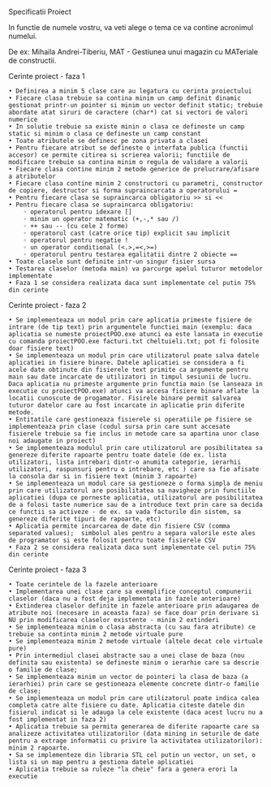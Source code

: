 Specificatii Proiect

In functie de numele vostru, va veti alege o tema ce va contine acronimul numelui.

De ex: Mihaila Andrei-Tiberiu, MAT - Gestiunea unui magazin cu MATeriale de constructii. 

Cerinte proiect - faza 1

    • Definirea a minim 5 clase care au legatura cu cerinta proiectului
    • Fiecare clasa trebuie sa contina minim un camp definit dinamic gestionat printr-un pointer si minim un vector definit static; trebuie abordate atat siruri de caractere (char*) cat si vectori de valori numerice
    • In solutie trebuie sa existe minin o clasa ce defineste un camp static si minim o clasa ce defineste un camp constant
    • Toate atributele se definesc pe zona privata a clasei
    • Pentru fiecare atribut se defineste o interfata publica (functii accesor) ce permite citirea si scrierea valorii; functiile de modificare trebuie sa contina minim o regula de validare a valorii
    • Fiecare clasa contine minim 2 metode generice de prelucrare/afisare a atributelor
    • Fiecare clasa contine minim 2 constructori cu parametri, constructor de copiere, destructor si forma supraincarcata a operatorului =
    • Pentru fiecare clasa se supraincarca obligatoriu >> si <<
    • Pentru fiecare clasa se supraincarca obligatoriu:
        ◦ operatorul pentru idexare []
        ◦ minim un operator matematic (+,-,* sau /)
        ◦ ++ sau -- (cu cele 2 forme)
        ◦ operatorul cast (catre orice tip) explicit sau implicit
        ◦ operatorul pentru negatie !
        ◦ un operator conditional (<.>,=<,>=)
        ◦ operatorul pentru testarea egalitatii dintre 2 obiecte ==
    • Toate clasele sunt definite intr-un singur fisier sursa
    • Testarea claselor (metoda main) va parcurge apelul tuturor metodelor implementate
    • Faza 1 se considera realizata daca sunt implementate cel putin 75% din cerinte

Cerinte proiect - faza 2

    • Se implementeaza un modul prin care aplicatia primeste fisiere de intrare (de tip text) prin argumentele functiei main (exemplu: daca aplicatia se numeste proiectPOO.exe atunci ea este lansata in executie cu comanda proiectPOO.exe facturi.txt cheltuieli.txt; pot fi folosite doar fisiere text)
    • Se implementeaza un modul prin care utilizatorul poate salva datele aplicatiei in fisiere binare. Datele aplicatiei se considera a fi acele date obtinute din fisierele text primite ca argumente pentru main sau date incarcate de utilizatori in timpul sesiunii de lucru. Daca aplicatia nu primeste argumente prin functia main (se lanseaza in executie cu proiectPOO.exe) atunci va accesa fisiere binare aflate la locatii cunoscute de progamator. Fisirele binare permit salvarea tuturor datelor care au fost incarcate in aplicatie prin diferite metode.
    • Entitatile care gestioneaza fisierele si operatiile pe fisiere se implementeaza prin clase (codul sursa prin care sunt accesate fisierele trebuie sa fie inclus in metode care sa apartina unor clase noi adaugate in proiect)
    • Se implementeaza modulul prin care utilizatorul are posibilitatea sa genereze diferite rapoarte pentru toate datele (de ex. lista utilizatori, lista intrebari dintr-o anumita categorie, ierarhii utilizatori, raspunsuri pentru o intrebare, etc ) care sa fie afisate la consola dar si in fisiere text (minim 3 rapoarte)
    • Se implementeaza un modul care sa gestioneze o forma simpla de meniu prin care utilizatorul are posibilitatea sa navigheze prin functiile aplicatiei (dupa ce porneste aplicatia, utilizatorul are posibilitatea de a folosi taste numerice sau de a introduce text prin care sa decida ce functii sa activeze - de ex. sa vada facturile din sistem, sa genereze diferite tipuri de rapoarte, etc)
    • Aplicatia permite incarcarea de date din fisiere CSV (comma separated values);  simbolul ales pentru a separa valorile este ales de programator si este folosit pentru toate fisierele CSV
    • Faza 2 se considera realizata daca sunt implementate cel putin 75% din cerinte

Cerinte proiect - faza 3

    • Toate cerintele de la fazele anterioare
    • Implementarea unei clase care sa exemplifice conceptul compunerii claselor (daca nu a fost deja implementata in fazele anterioare)
    • Extinderea claselor definite in fazele anterioare prin adaugarea de atribute noi (necesare in aceasta faza) se face doar prin derivare si NU prin modificarea claselor existente - minim 2 extinderi
    • Se implementeaza minim o clasa abstracta (cu sau fara atribute) ce trebuie sa continta minim 2 metode virtuale pure
    • Se implementeaza minim 2 metode virtuale (altele decat cele virtuale pure)
    • Prin intermediul clasei abstracte sau a unei clase de baza (nou definita sau existenta) se defineste minim o ierarhie care sa descrie o familie de clase;
    • Se implementeaza minim un vector de pointeri la clasa de baza (a ierarhiei) prin care se gestioneaza elemente concrete dintr-o familie de clase;
    • Se implementeaza un modul prin care utilizatorul poate indica calea completa catre alte fisiere cu date. Aplicatia citeste datele din fisierul indicat si le adauga la cele existente (daca acest lucru nu a fost implementat in faza 2)
    • Aplicatia trebuie sa permita generarea de diferite rapoarte care sa analizeze activitatea utilizatorilor (data mining in seturile de date pentru a extrage informatii cu privire la activitatea utilizatorilor): minim 2 rapoarte.
    • Sa se implementeze din libraria STL cel putin un vector, un set, o lista si un map pentru a gestiona datele aplicatiei
    • Aplicatia trebuie sa ruleze "la cheie" fara a genera erori la executie
